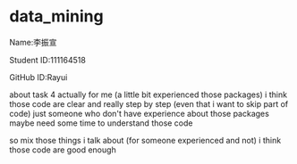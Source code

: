 # data_mining

Name:李振宣

Student ID:111164518

GitHub ID:Rayui

about task 4 actually for me (a little bit experienced those packages)
i think those code are clear and really step by step (even that i want to skip part of code)
just someone who don't have experience about those packages maybe need some time to understand those code

so mix those things i talk about (for someone experienced and not) i think those code are good enough
